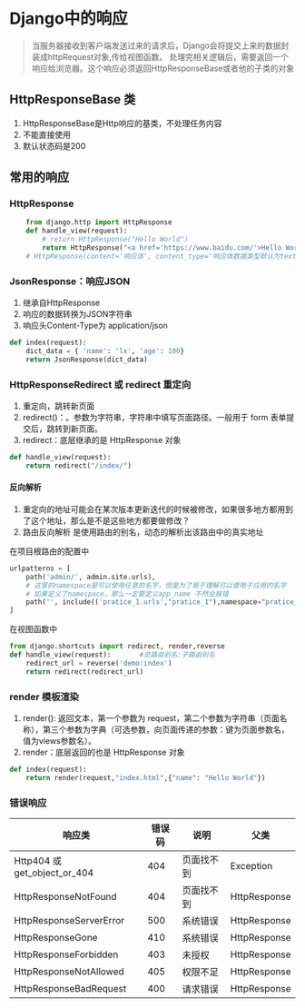 # Django中的响应
> 当服务器接收到客户端发送过来的请求后，Django会将提交上来的数据封装成httpRequest对象,传给视图函数。
> 处理完相关逻辑后，需要返回一个响应给浏览器。这个响应必须返回HttpResponseBase或者他的子类的对象

## HttpResponseBase 类

 1. HttpResponseBase是Http响应的基类，不处理任务内容
 2. 不能直接使用
 3. 默认状态码是200 

 
## 常用的响应

### HttpResponse 

```python
    from django.http import HttpResponse
    def handle_view(request):
        # return HttpResponse("Hello World")
        return HttpResponse("<a href='https://www.baidu.com/'>Hello World</a>")
    # HttpResponse(content='响应体', content_type='响应体数据类型默认为text/html', status='状态码，默认为200')
```

### JsonResponse：响应JSON
 1. 继承自HttpResponse
 1. 响应的数据转换为JSON字符串
 2. 响应头Content-Type为 application/json 

```python
def index(request):
    dict_data = { 'name': 'lx', 'age': 100}
    return JsonResponse(dict_data) 
```

### HttpResponseRedirect 或 redirect 重定向
 
1. 重定向，跳转新页面 
2. redirect()：。参数为字符串，字符串中填写页面路径。一般用于 form 表单提交后，跳转到新页面。
3. redirect：底层继承的是 HttpResponse 对象

```python
def handle_view(request):
    return redirect("/index/")
```

#### 反向解析
1. 重定向的地址可能会在某次版本更新迭代的时候被修改，如果很多地方都用到了这个地址，那么是不是这些地方都要做修改？
2. 路由反向解析 是使用路由的别名，动态的解析出该路由中的真实地址

在项目根路由的配置中
```python
urlpatterns = [
    path('admin/', admin.site.urls),
    # 这里的namespace是可以使用任意的名字，但是为了易于理解可以使用子应用的名字
    # 如果定义了namespace，那么一定要定义app_name 不然会报错
    path('', include(('pratice_1.urls',"pratice_1"),namespace="pratice_1"))
]  
```
在视图函数中
```python
from django.shortcuts import redirect, render,reverse
def handle_view(request):       #总路由别名:子路由别名
    redirect_url = reverse('demo:index')
    return redirect(redirect_url)
```

### render 模板渲染
1.  render(): 返回文本，第一个参数为 request，第二个参数为字符串（页面名称），第三个参数为字典（可选参数，向页面传递的参数：键为页面参数名，值为views参数名）。
2. render：底层返回的也是 HttpResponse 对象

```python
def index(request):
    return render(request,"index.html",{"name": "Hello World"})
```

### 错误响应

|响应类|错误码|说明|父类|
|-----|-----|-----|-----|
|Http404 或get_object_or_404 |404|页面找不到|Exception|
|HttpResponseNotFound  |404|页面找不到|HttpResponse|
|HttpResponseServerError     |500|系统错误|HttpResponse|
|HttpResponseGone     |410|系统错误|HttpResponse|
|HttpResponseForbidden     |403|未授权|HttpResponse|
|HttpResponseNotAllowed     |405|权限不足|HttpResponse|
|HttpResponseBadRequest     |400|请求错误|HttpResponse|
